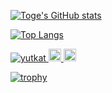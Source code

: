 [![Toge's GitHub stats](https://github-readme-stats.vercel.app/api?username=Hayate12345&theme=vue-dark&show_icons=true)](https://github.com/Hayate12345/github-readme-stats)

[![Top Langs](https://github-readme-stats.vercel.app/api/top-langs/?username=Hayate12345&theme=vue-dark&show_icons=true&layout=compact)](https://github.com/Hayate12345/github-readme-stats)

<p align="left">
  <a href="https://github.com/Hayate12345/">
    <img src="https://komarev.com/ghpvc/?username=Hayate12345" alt="yutkat" />
  </a>
  <a href="http://twitter.com/hayate/kic">
    <img height="20" src="https://img.shields.io/twitter/follow/hayate_kic?label=Twitter&logo=twitter&style=flat" />
  </a>
  <a href="https://github.com/Hayate12345">
    <img height="20" src="https://img.shields.io/github/followers/Hayate12345?label=follow&logo=github&style=flat" />
  </a>
</p>

[![trophy](https://github-profile-trophy.vercel.app/?username=Hayate12345&theme=onedark)](https://github.com/Hayate12345/github-profile-trophy)
